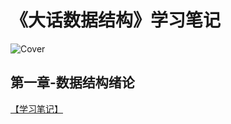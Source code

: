 
# 《大话数据结构》学习笔记

![Cover](https://github.com/logan70/Data-Structures-and-Algorithms/tree/master/大话数据结构/)

## 第一章-数据结构绪论

[【学习笔记】](https://github.com/logan70/Data-Structures-and-Algorithms/tree/master/大话数据结构/%E7%AC%AC%E4%B8%80%E7%AB%A0-%E6%95%B0%E6%8D%AE%E7%BB%93%E6%9E%84%E7%BB%AA%E8%AE%BA)

